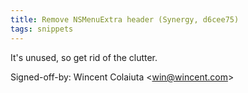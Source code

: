```yaml
---
title: Remove NSMenuExtra header (Synergy, d6cee75)
tags: snippets
---
```


It's unused, so get rid of the clutter.

Signed-off-by: Wincent Colaiuta &lt;win@wincent.com&gt;
